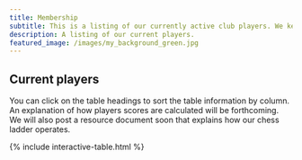 ```yaml
---
title: Membership
subtitle: This is a listing of our currently active club players. We keep track of the games played during club meetings here and update the scores on a weekly basis. 
description: A listing of our current players.
featured_image: /images/my_background_green.jpg
---
```


## Current players
You can click on the table headings to sort the table information by column. An explanation of how players scores are calculated will be forthcoming. We will also post a resource document soon that explains how our chess ladder operates.  

{% include interactive-table.html %}
